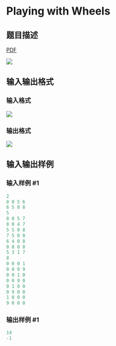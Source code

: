 # Playing with Wheels

## 题目描述

[problemUrl]: https://uva.onlinejudge.org/index.php?option=com_onlinejudge&Itemid=8&category=12&page=show_problem&problem=1008

[PDF](https://uva.onlinejudge.org/external/100/p10067.pdf)

![](https://cdn.luogu.com.cn/upload/vjudge_pic/UVA10067/3395fd63f9be5f14cb8cd9482c509f0911e43819.png)

## 输入输出格式

### 输入格式

![](https://cdn.luogu.com.cn/upload/vjudge_pic/UVA10067/a760558074811bfd7352292830b1bcc8b53effe1.png)

### 输出格式

![](https://cdn.luogu.com.cn/upload/vjudge_pic/UVA10067/e94b125771b2bddca6cd0a5733d078bc32fade07.png)

## 输入输出样例

### 输入样例 #1

```cpp
2
8 0 5 6
6 5 0 8
5
8 0 5 7
8 0 4 7
5 5 0 8
7 5 0 8
6 4 0 8
0 0 0 0
5 3 1 7
8
0 0 0 1
0 0 0 9
0 0 1 0
0 0 9 0
0 1 0 0
0 9 0 0
1 0 0 0
9 0 0 0
```


### 输出样例 #1

```cpp
14
-1
```


